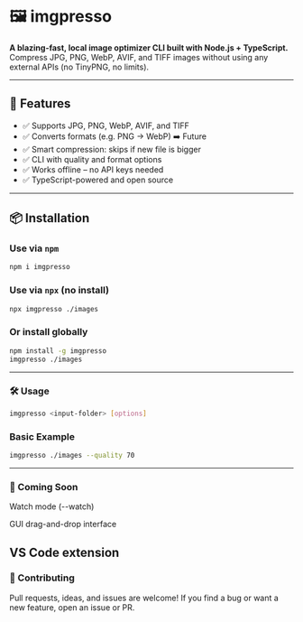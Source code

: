 # 🖼️ imgpresso

**A blazing-fast, local image optimizer CLI built with Node.js + TypeScript.**  
Compress JPG, PNG, WebP, AVIF, and TIFF images without using any external APIs (no TinyPNG, no limits).

---

## 🚀 Features

- ✅ Supports JPG, PNG, WebP, AVIF, and TIFF
- ✅ Converts formats (e.g. PNG → WebP) ➡️ Future
- ✅ Smart compression: skips if new file is bigger
- ✅ CLI with quality and format options
- ✅ Works offline – no API keys needed
- ✅ TypeScript-powered and open source

---

## 📦 Installation

### Use via `npm`

```bash
npm i imgpresso
```

### Use via `npx` (no install)

```bash
npx imgpresso ./images
```

### Or install globally

```bash
npm install -g imgpresso
imgpresso ./images
```

---

### 🛠️ Usage

```bash
imgpresso <input-folder> [options]
```

### Basic Example

```bash
imgpresso ./images --quality 70

```

---

### 🧪 Coming Soon

Watch mode (--watch)

GUI drag-and-drop interface

## VS Code extension

### 🤝 Contributing

Pull requests, ideas, and issues are welcome!
If you find a bug or want a new feature, open an issue or PR.
